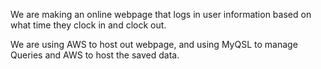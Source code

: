 We are making an online webpage that logs in user information 
based on what time they clock in and clock out.

We are using AWS to host out webpage, and using MyQSL to manage
Queries and AWS to host the saved data.